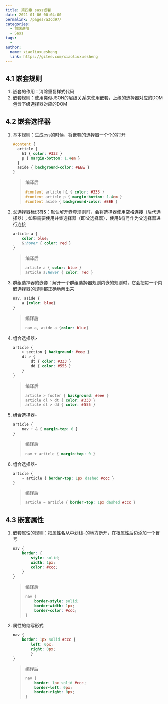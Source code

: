 ```yaml
---
title: 第四章 sass嵌套
date: 2021-01-06 00:04:00
permalink: /pages/a3cd97/
categories:
  - 前端进阶
  - Sass
tags:
  - 
author: 
  name: xiaoliuxuesheng
  link: https://gitee.com/xiaoliuxuesheng
---
```


## 4.1 嵌套规则

1. 嵌套的作用：消除重复样式代码
2. 嵌套规则：使用类似JSON的层级关系来使用嵌套，上级的选择器对应的DOM包含下级选择器对应的DOM

## 4.2 嵌套选择器

1. 基本规则：生成css的时候，将嵌套的选择器一个个的打开

   ```scss
   #content {
     article {
       h1 { color: #333 }
       p { margin-bottom: 1.4em }
     }
     aside { background-color: #EEE }
   }
   ```

   > 编译后
   >
   > ```css
   > #content article h1 { color: #333 }
   > #content article p { margin-bottom: 1.4em }
   > #content aside { background-color: #EEE }
   > ```

2. 父选择器标识符&：默认解开嵌套规则时，会将选择器使用空格连接（后代选择器）；如果需要使用并集选择器（即父选择器），使用&符号作为父选择器进行连接

   ```scss
   article a {
       color: blue;
       &:hover { color: red }
   }
   ```

   > 编译后
   >
   > ```css
   > article a { color: blue }
   > article a:hover { color: red }
   > ```

3. 群组选择器的嵌套：解开一个群组选择器规则内嵌的规则时，它会把每一个内嵌选择器的规则都正确地解出来

   ```scss
   nav, aside {
       a {color: blue}
   }
   ```

   > 编译后
   >
   > ```css
   > nav a, aside a {color: blue}
   > ```

4. 组合选择器`>`

   ```scss
   article {
       > section { background: #eee }
       dl > {
           dt { color: #333 }
           dd { color: #555 }
       }
   }
   ```

   > 编译后
   >
   > ```css
   > article > footer { background: #eee }
   > article dl > dt { color: #333 }
   > article dl > dd { color: #555 }
   > ```

5. 组合选择器`+`

   ```scss
   article {
       nav + & { margin-top: 0 }
   }
   ```

   > 编译后
   >
   > ```css
   > nav + article { margin-top: 0 }
   > ```

6. 组合选择器`~`

   ```scss
   article {
       ~ article { border-top: 1px dashed #ccc }
   }
   ```

   > 编译后
   >
   > ```css
   > article ~ article { border-top: 1px dashed #ccc }
   > ```

## 4.3 嵌套属性

1. 嵌套属性的规则：把属性名从中划线-的地方断开，在根属性后边添加一个冒号

   ```scss
   nav {
       border: {
           style: solid;
           width: 1px;
           color: #ccc;
       }
   }
   ```

   > 编译后
   >
   > ```css
   > nav {
   >     border-style: solid;
   >     border-width: 1px;
   >     border-color: #ccc;
   > }
   > ```

2. 属性的缩写形式

   ```scss
   nav {
       border: 1px solid #ccc {
           left: 0px;
           right: 0px;
           }
   }
   ```

   > 编译后
   >
   > ```css
   > nav {
   >     border: 1px solid #ccc;
   >     border-left: 0px;
   >     border-right: 0px;
   > }
   > ```


